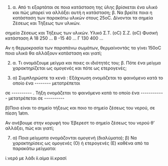 



1. α. Από τι εξαρτάται σε ποια κατάσταση της ύλης βρίσκεται ένα υλικό και πώς µπορεί να αλλάξει αυτή η κατάσταση;
β. Να βρείτε ποια η κατάσταση των παρακάτω υλικών στους 25οC. ∆ίνονται τα
σηµεία Ζέσεως και Τήξεως των υλικών.

σηµεία Ζέσεως και Τήξεως των υλικών.
Υλικό	Σ.Τ. (οC)	Σ.Ζ. (οC)	Φυσική κατάσταση
Α	18	250	…
Β	-15	40	…
Γ	130	400	…

Αν η θερµοκρασία των παραπάνω σωµάτων, θερµαίνοντάς τα γίνει 150οC ποια υλικά θα αλλάξουν κατάσταση και γιατί;

2. α. Τι ονοµάζουµε µείγµα και ποιες οι ιδιότητές του; β. Πότε ένα µείγµα χαρακτηρίζεται ως οµογενές και πότε ως ετερογενές;


1. α) Συµπληρώστε τα κενά :
Εξάχνωση ονοµάζεται το φαινόµενο κατά το οποίο ένα -------- µετατρέπεται

σε ---------- .
Τήξη ονοµάζεται το φαινόµενο κατά το οποίο ένα ------------ µετατρέπεται
σε ----------

β)Ποιο είναι το σηµείο τήξεως και ποιο το σηµείο ζέσεως του νερού, σε πίεση 1atm.

Αν ανέβουµε στην κορυφή του Έβερεστ το σηµείο ζέσεως του νερού θ’ αλλάξει, πώς και γιατί;



7. α) Ποια µείγµατα ονοµάζονται οµογενή (διαλύµατα); β) Να χαρακτηρίσεις ως οµογενές (Ο) ή ετερογενές (Ε) καθένα από τα παρακάτω µείγµατα:

i.νερό µε λάδι ii.αίµα iii.κρασί
